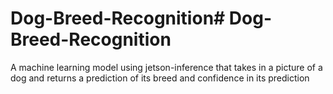 # Dog-Breed-Recognition# Dog-Breed-Recognition
A machine learning model using jetson-inference that takes in a picture of a dog and returns a prediction of its breed and confidence in its prediction
